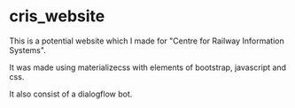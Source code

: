 # cris_website
This is a potential website which I made for "Centre for Railway Information Systems". 

It was made using materializecss with elements of bootstrap, javascript and css. 

It also consist of a dialogflow bot.
